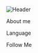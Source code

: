 ![Header](https://github.com/izipivo/izipivo/blob/main/assets/MpkmJUo.gif)

About me

Language

Follow Me